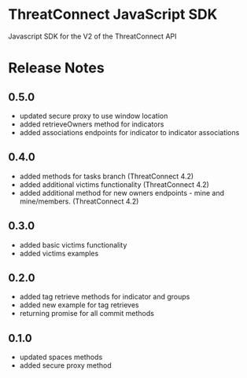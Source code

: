 # ThreatConnect JavaScript SDK
Javascript SDK for the V2 of the ThreatConnect API

# Release Notes

## 0.5.0
* updated secure proxy to use window location
* added retrieveOwners method for indicators
* added associations endpoints for indicator to indicator associations

## 0.4.0
* added methods for tasks branch (ThreatConnect 4.2)
* added additional victims functionality (ThreatConnect 4.2)
* added additional method for new owners endpoints - mine and mine/members.  (ThreatConnect 4.2)

## 0.3.0
* added basic victims functionality
* added victims examples

## 0.2.0
* added tag retrieve methods for indicator and groups
* added new example for tag retrieves
* returning promise for all commit methods

## 0.1.0
* updated spaces methods
* added secure proxy method